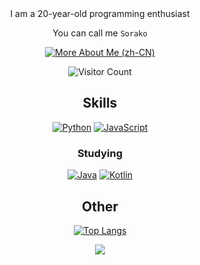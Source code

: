<div align="center">
I am a 20-year-old programming enthusiast

You can call me `Sorako`

[![More About Me (zh-CN)](<https://img.shields.io/badge/More_About_Me-acedf4?style=for-the-badge>)](#)

![Visitor Count](https://profile-counter.glitch.me/Empty-57/count.svg)


## Skills

[![Python](https://img.shields.io/badge/python-3670A0?style=for-the-badge&logo=python&logoColor=ffee54)](#)
[![JavaScript](https://img.shields.io/badge/javascript-323330.svg?style=for-the-badge&logo=javascript&logoColor=%23FD7F1E)](#)

### Studying

[![Java](https://img.shields.io/badge/java-2E4A1F?style=for-the-badge&logo=java&logoColor=ffdd54)](#)
[![Kotlin](https://img.shields.io/badge/Kotlin-368EA0?style=for-the-badge&logo=kotlin&logoColor=%237FDF1E)](#)

## Other

[![Top Langs](https://github-readme-stats.vercel.app/api/top-langs/?username=Empty-57&layout=compact&theme=radical&hide_border=true)](https://github.com/anuraghazra/github-readme-stats)

![](https://github-readme-stats.vercel.app/api?username=Empty-57&show_icons=true&theme=radical&count_private=true&hide_border=true&include_all_commits=true)
</div>



